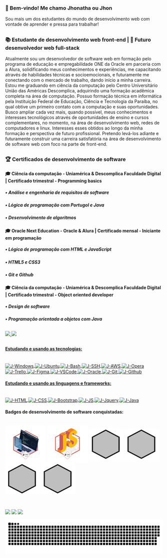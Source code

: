 ### 🔰 Bem-vindo! Me chamo Jhonatha ou Jhon

Sou mais um dos estudantes do mundo de desenvolvimento web com vontade de aprender e pressa para trabalhar!

##

### 📚 Estudante de desenvolvimento web front-end | 🎯 Futuro desenvolvedor web full-stack

Atualmente sou um desenvolvedor de software web em formação pelo programa de educação e empregabilidade ONE da Oracle em parceria com a Alura, solidificando
meus conhecimentos e experiências, me capacitando através de habilidades técnicas e socioemocionais, e futuramente me conectando com o mercado de trabalho,
dando início a minha carreira. Estou me graduando em ciência da computação pelo Centro Universitário União das Américas Descomplica, adquirindo
uma formação acadêmica completa na área de computação. Possuo formação técnica em informática pela Instituição Federal de Educação, Ciência e Tecnologia da
Paraíba, no qual obtive um primeiro contato com a computação e suas oportunidades. Busco ampliar cada vez mais, quando possível, meus conhecimentos e
interesses tecnológicos através de oportunidades de ensino e cursos complementares, no momento, na área de desenvolvimento web, redes de
computadores e linux. Interesses esses obtidos ao longo da minha formação e perspectiva de futuro profissional. Pretendo levá-los adiante e futuramente
construir uma carreira satisfatória na área de desenvolvimento de software web com foco na parte de front-end.

##

### 🏆 Certificados de desenvolvimento de software

#### 🎓 Ciência da computação - Uniamérica & Descomplica Faculdade Digital | Certificado trimestral - Programming basics

##### • Análise e engenharia de requisitos de software
##### • Lógica de programação com Portugol e Java
##### • Desenvolvimento de algoritmos

#### 🎓 Oracle Next Education - Oracle & Alura | Certificado mensal - Iniciante em programação

##### • Lógica de programação com HTML e JavaScript
##### • HTML5 e CSS3
##### • Git e Github

#### 🎓 Ciência da computação - Uniamérica & Descomplica Faculdade Digital | Certificado trimestral - Object oriented developer

##### • Design de software
##### • Programação orientada a objetos com Java

##

<div align="left">
  <a href="https://github.com/jhonncamarg0">
  <img height="160em" src="https://github-readme-stats.vercel.app/api?username=jhonncamarg0&show_icons=true&theme=dark&include_all_commits=true&count_private=true"/>
  <img height="160em" src="https://github-readme-stats.vercel.app/api/top-langs/?username=jhonncamarg0&layout=compact&langs_count=7&theme=dark"/>
</div>

##

#### Estudando e usando as tecnologias:

<div style="display: inline_block"><br>
  <img align="center" alt="J-Windows" height="30" width="40" src="https://cdn.jsdelivr.net/gh/devicons/devicon/icons/windows8/windows8-original.svg">
  <img align="center" alt="J-Ubuntu" height="30" width="40" src="https://cdn.jsdelivr.net/gh/devicons/devicon/icons/ubuntu/ubuntu-plain.svg">
  <img align="center" alt="J-Bash" height="30" width="40" src="https://cdn.jsdelivr.net/gh/devicons/devicon/icons/bash/bash-original.svg">
  <img align="center" alt="J-SSH" height="30" width="40" src="https://cdn.jsdelivr.net/gh/devicons/devicon/icons/ssh/ssh-original.svg">
  <img align="center" alt="J-AWS" height="30" width="40" src="https://cdn.jsdelivr.net/gh/devicons/devicon/icons/amazonwebservices/amazonwebservices-original.svg">
  <img align="center" alt="J-Opera" height="30" width="40" src="https://cdn.jsdelivr.net/gh/devicons/devicon/icons/opera/opera-original.svg">
  <img align="center" alt="J-Trello" height="30" width="40" src="https://cdn.jsdelivr.net/gh/devicons/devicon/icons/trello/trello-plain.svg">
  <img align="center" alt="J-Figma" height="30" width="40" src="https://cdn.jsdelivr.net/gh/devicons/devicon/icons/figma/figma-original.svg">
  <img align="center" alt="J-VSCode" height="30" width="40" src="https://cdn.jsdelivr.net/gh/devicons/devicon/icons/vscode/vscode-original.svg">
  <img align="center" alt="J-Oracle" height="30" width="40" src="https://cdn.jsdelivr.net/gh/devicons/devicon/icons/oracle/oracle-original.svg">
  <img align="center" alt="J-Git" height="30" width="40" src="https://cdn.jsdelivr.net/gh/devicons/devicon/icons/git/git-original.svg">
  <img align="center" alt="J-Github" height="30" width="40" src="https://cdn.jsdelivr.net/gh/devicons/devicon/icons/github/github-original.svg">
</div>

#### Estudando e usando as linguagens e frameworks:

<div style="display: inline_block"><br>
  <img align="center" alt="J-HTML" height="30" width="40" src="https://cdn.jsdelivr.net/gh/devicons/devicon/icons/html5/html5-original.svg">
  <img align="center" alt="J-CSS" height="30" width="40" src="https://cdn.jsdelivr.net/gh/devicons/devicon/icons/css3/css3-original.svg">
  <img align="center" alt="J-Bootstrap" height="30" width="40" src="https://cdn.jsdelivr.net/gh/devicons/devicon/icons/bootstrap/bootstrap-original.svg">
  <img align="center" alt="J-JS" height="30" width="40" src="https://cdn.jsdelivr.net/gh/devicons/devicon/icons/javascript/javascript-original.svg">
  <img align="center" alt="J-Jquery" height="30" width="40" src="https://cdn.jsdelivr.net/gh/devicons/devicon/icons/jquery/jquery-original.svg">
  <img align="center" alt="J-Java" height="30" width="40" src="https://cdn.jsdelivr.net/gh/devicons/devicon/icons/java/java-original.svg">
</div></a>

#### Badges de desenvolvimento de software conquistadas:

<div style="display: inline-block"><br>
  <img align="center" alt="J-ONE-Challenge-1" height="120" width="130" src="https://github.com/jhonncamarg0/oracle-next-education/blob/main/badges/challenge1.png">
  <img align="center" alt="J-ONE-Challenge-2" height="120" width="130" src="https://github.com/jhonncamarg0/oracle-next-education/blob/main/badges/challenge2.png">
  <img align="center" alt="J-ONE-Challenge-3" height="100" width="110" src="https://github.com/jhonncamarg0/oracle-next-education/blob/main/badges/badge.png">
  <img align="center" alt="J-ONE-Challenge-4" height="100" width="110" src="https://github.com/jhonncamarg0/oracle-next-education/blob/main/badges/badge.png">
  <img align="center" alt="J-ONE-Challenge-5" height="100" width="110" src="https://github.com/jhonncamarg0/oracle-next-education/blob/main/badges/badge.png">
  <img align="center" alt="J-ONE-Challenge-6" height="100" width="110" src="https://github.com/jhonncamarg0/oracle-next-education/blob/main/badges/badge.png">
</div>

##

<div style="display: inline-block"><br>
  <a href="mailto:jhonemmaje@gmail.com" target="_blank"><img src="https://img.shields.io/badge/Gmail-D14836?style=for-the-badge&logo=gmail&logoColor=white" target="_blank"></a>
  <a href="https://t.me/jhonncamarg0" target="_blank"><img src="https://img.shields.io/badge/Telegram-2CA5E0?style=for-the-badge&logo=telegram&logoColor=white" target="_blank"></a>
  <a href="https://www.linkedin.com/in/jhonatha-camargo" target="_blank"><img src="https://img.shields.io/badge/LinkedIn-0077B5?style=for-the-badge&logo=linkedin&logoColor=white" target="_blank"></a>
</div>

![Snake animation](https://github.com/jhonncamarg0/jhonncamarg0/blob/output/github-contribution-grid-snake.svg)
